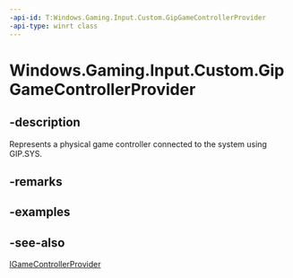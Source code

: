 ```yaml
---
-api-id: T:Windows.Gaming.Input.Custom.GipGameControllerProvider
-api-type: winrt class
---
```


<!-- Class syntax.
public class GipGameControllerProvider : Windows.Gaming.Input.Custom.IGameControllerProvider, Windows.Gaming.Input.Custom.IGipGameControllerProvider
-->

# Windows.Gaming.Input.Custom.GipGameControllerProvider

## -description
Represents a physical game controller connected to the system using GIP.SYS.

## -remarks

## -examples

## -see-also
[IGameControllerProvider](igamecontrollerprovider.md)